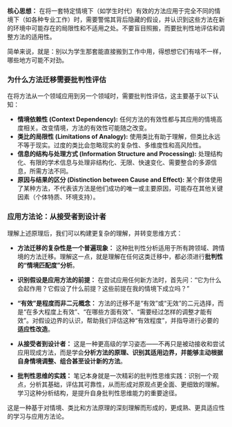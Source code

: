 
**核心思想：** 在将一套特定情境下（如学生时代）有效的方法应用于完全不同的情境下（如各种专业工作）时，需要警惕其背后隐藏的假设，并认识到这些方法在新的环境中可能存在的局限性和不适用之处。不要盲目照搬，而要批判性地评估和调整方法的适用性。

简单来说，就是：别以为学生那套能直接搬到工作中用，得想想它们有啥不一样，哪些地方可能不对劲。

### 为什么方法迁移需要批判性评估

在将方法从一个领域应用到另一个领域时，需要批判性评估，这主要基于以下认知：

*   **情境依赖性 (Context Dependency):** 任何方法的有效性都与其应用的情境高度相关。改变情境，方法的有效性可能随之改变。
*   **类比的局限性 (Limitations of Analogy):** 使用类比有助于理解，但类比永远不等于现实。过度的类比会忽略现实的复杂性、多维度性和高风险性。
*   **信息的结构与处理方式 (Information Structure and Processing):** 处理结构化、有限的学术信息与处理非结构化、无限、快速变化、需要整合的多源信息，所需方法不同。
*   **原因与结果的区分 (Distinction between Cause and Effect):** 某个群体使用了某种方法，不代表该方法是他们成功的唯一或主要原因，可能存在其他关键因素（个体特质、环境支持）。

### 应用方法论：从接受者到设计者

理解上述原理后，我们可以构建更复杂的理解，并转变思维方式：

*   **方法迁移的复杂性是一个普遍现象：** 这种批判性分析适用于所有跨领域、跨情境的方法迁移。理解这一点，就是理解在任何这类迁移中，都必须进行**批判性的“情境匹配度”分析**。
*   **识别假设是应用方法的前提：** 在尝试应用任何新方法时，首先问：“它为什么会起作用？它假设了什么前提？这些前提在我的情境下成立吗？”
*   **“有效”是程度而非二元概念：** 方法的迁移不是“有效”或“无效”的二元选择，而是“在多大程度上有效”、“在哪些方面有效”、“需要经过怎样的调整才能有效”。对假设边界的认识，帮助我们评估这种“有效程度”，并指导进行必要的**适应性改造**。

*   **从接受者到设计者：** 这是一种更高级的学习姿态——不再只是被动接收和尝试应用现成方法，而是学会**分析方法的原理、识别其适用边界，并能够主动根据自身情境调整、组合甚至设计新的方法**。
*   **批判性思维的实践：** 笔记本身就是一次精彩的批判性思维实践：识别一个观点，分析其基础，评估其可靠性，从而形成对原观点更全面、更细致的理解。学习这种分析结构，是提升自身批判性思维能力的重要途径。

这是一种基于对情境、类比和方法原理的深刻理解而形成的，更成熟、更具适应性的学习与应用方法论。